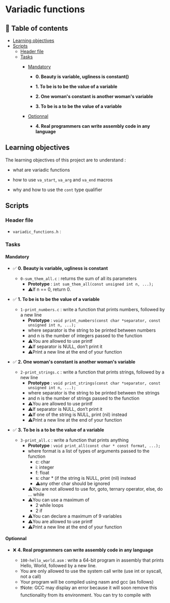 # Variadic functions

## 📜 Table of contents

* [Learning objectives](#learningobjectives)
* [Scripts](#scripts)
	* [Header file](#headerfile)
	* [Tasks](#tasks)
		* [Mandatory](#mandatory)

		  * **0. Beauty is variable, ugliness is constant()**

	      * **1. To be is to be the value of a variable**

	      * **2. One woman's constant is another woman's variable**

	      * **3. To be is a to be the value of a variable**

		* [Optionnal](#optionnal)

		  * **4. Real programmers can write assembly code in any language**

## Learning objectives

The learning objectives of this project are to understand :

* what are variadic functions

* how to use `va_start`, `va_arg` and `va_end` macros

* why and how to use the `cont` type qualifier


## Scripts

### Header file

* `variadic_functions.h` : 

### Tasks

#### Mandatory

* ✅ **0. Beauty is variable, ugliness is constant**

  * `0-sum_them_all.c` : returns the sum of all its parameters
	* **Prototype** : `int sum_them_all(const unsigned int n, ...);`
	* ⚠️If n == 0, return 0.

* ✅ **1. To be is to be the value of a variable**

  * `1-print_numbers.c` : write a function that prints numbers, followed by a new line
    * **Prototype** : `void print_numbers(const char *separator, const unsigned int n, ...);`
    * where separator is the string to be printed between numbers
    * and n is the number of integers passed to the function
    * ⚠️You are allowed to use printf
    * ⚠️If separator is NULL, don’t print it
    * ⚠️Print a new line at the end of your function

* ✅ **2. One woman's constant is another woman's variable**

  * `2-print_strings.c` : write a function that prints strings, followed by a new line
    * **Prototype** : `void print_strings(const char *separator, const unsigned int n, ...);`
	* where separator is the string to be printed between the strings
	* and n is the number of strings passed to the function
	* ⚠️You are allowed to use printf
	* ⚠️If separator is NULL, don’t print it
	* ⚠️If one of the string is NULL, print (nil) instead
	* ⚠️Print a new line at the end of your function


* ✅ **3. To be is a to be the value of a variable**

  * `3-print_all.c` : write a function that prints anything
    * **Prototype** : `void print_all(const char * const format, ...);`
	* where format is a list of types of arguments passed to the function
	  * c: char
	  * i: integer
	  * f: float
	  * s: char * (if the string is NULL, print (nil) instead
      * ⚠️any other char should be ignored
    * ⚠️You are not allowed to use for, goto, ternary operator, else, do ... while
    * ⚠️You can use a maximum of
	  * 2 while loops
	  * 2 if
	* ⚠️You can declare a maximum of 9 variables
	* ⚠️You are allowed to use printf
	* ⚠️Print a new line at the end of your function

#### Optionnal

* ❌ **4. Real programmers can write assembly code in any language**

  * `100-hello_world.asm` : write a 64-bit program in assembly that prints Hello, World, followed by a new line.
  * You are only allowed to use the system call write (use int or syscall, not a call)
  * Your program will be compiled using nasm and gcc (as follows)
  * ❗Note: GCC may display an error because it will soon remove this functionality from its environment. You can try to compile with





